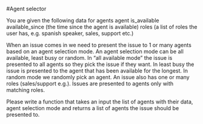 #Agent selector

You are given the following data for agents 
agent
is_available
available_since (the time since the agent is available)
roles (a list of roles the user has, e.g. spanish speaker, sales, support etc.) 

When an issue comes in we need to present the issue to 1 or many agents based on an agent selection mode. An agent selection mode can be all available, least busy or random. In “all available mode” the issue is presented to all agents so they pick the issue if they want. In least busy the issue is presented to the agent that has been available for the longest. In random mode we randomly pick an agent. An issue also has one or many roles (sales/support e.g.). Issues are presented to agents only with matching roles.

Please write a function that takes an input the list of agents with their data, agent selection mode and returns a list of agents the issue should be presented to.  
